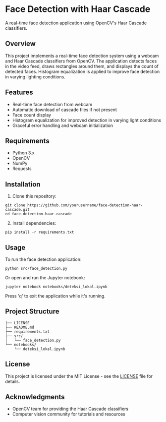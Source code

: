 # Face Detection with Haar Cascade

A real-time face detection application using OpenCV's Haar Cascade classifiers.

## Overview

This project implements a real-time face detection system using a webcam and Haar Cascade classifiers from OpenCV. The application detects faces in the video feed, draws rectangles around them, and displays the count of detected faces. Histogram equalization is applied to improve face detection in varying lighting conditions.

## Features

- Real-time face detection from webcam
- Automatic download of cascade files if not present
- Face count display
- Histogram equalization for improved detection in varying light conditions
- Graceful error handling and webcam initialization

## Requirements

- Python 3.x
- OpenCV
- NumPy
- Requests

## Installation

1. Clone this repository:
```
git clone https://github.com/yourusername/face-detection-haar-cascade.git
cd face-detection-haar-cascade
```

2. Install dependencies:
```
pip install -r requirements.txt
```

## Usage

To run the face detection application:

```
python src/face_detection.py
```

Or open and run the Jupyter notebook:

```
jupyter notebook notebooks/deteksi_lokal.ipynb
```

Press 'q' to exit the application while it's running.

## Project Structure

```
├── LICENSE
├── README.md
├── requirements.txt
├── src/
│   └── face_detection.py
└── notebooks/
    └── deteksi_lokal.ipynb
```

## License

This project is licensed under the MIT License - see the [LICENSE](LICENSE) file for details.

## Acknowledgments

- OpenCV team for providing the Haar Cascade classifiers
- Computer vision community for tutorials and resources

